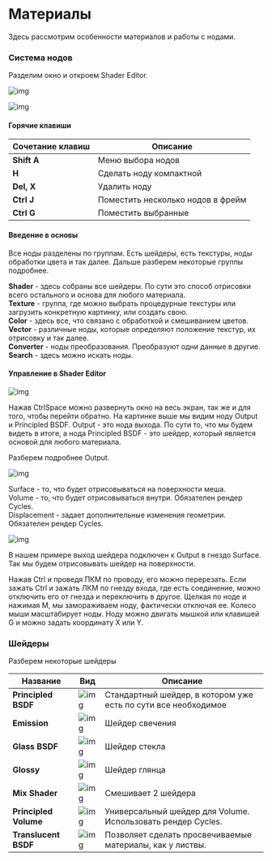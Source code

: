 # Материалы

Здесь рассмотрим особенности материалов и работы с нодами.

### Система нодов

Разделим окно и откроем Shader Editor.

![img](img01.png)

![img](img02.png)

#### Горячие клавиши

|Сочетание клавиш|Описание
|----|----
|**Shift A**|Меню выбора нодов
|**H**|Сделать ноду компактной
|**Del, X**|Удалить ноду
|**Ctrl J**|Поместить несколько нодов в фрейм
|**Ctrl G**|Поместить выбранные

#### Введение в основы

Все ноды разделены по группам. Есть шейдеры, есть текстуры, ноды обработки цвета и так далее. Дальше разберем некоторые группы подробнее.

**Shader** - здесь собраны все шейдеры. По сути это способ отрисовки всего остального и основа для любого материала.  
**Texture** - группа, где можно выбрать процедурные текстуры или загрузить конкретную картинку, или создать свою.  
**Color** - здесь все, что связано с обработкой и смешиванием цветов.  
**Vector** - различные ноды, которые определяют положение текстур, их отрисовку и так далее.  
**Converter** - ноды преобразования. Преобразуют одни данные в другие.  
**Search** - здесь можно искать ноды.

#### Управление в Shader Editor

![img](img03.png)

Нажав CtrlSpace можно развернуть окно на весь экран, так же и для того, чтобы перейти обратно. На картинке выше мы видим ноду Output и Principled BSDF. Output - это нода выхода. По сути то, что мы будем видеть в итоге, а нода Principled BSDF - это шейдер, который является основой для любого материала.

Разберем подробнее Output.

![img](img04.png)

Surface - то, что будет отрисовываться на поверхности меша.  
Volume - то, что будет отрисовываться внутри. Обязателен рендер Cycles.  
Displacement - задает дополнительные изменения геометрии. Обязателен рендер Cycles.

![img](img05.png)

В нашем примере выход шейдера подключен к Output в гнездо Surface. Так мы будем отрисовывать шейдер на поверхности.

Нажав Ctrl и проведя ПКМ по проводу, его можно перерезать. Если зажать Ctrl и зажать ЛКМ по гнезду входа, где есть соединение, можно отключить его от гнезда и переключить в другое. Щелкая по ноде и нажимая M, мы замораживаем ноду, фактически отключая ее. Колесо мыши масштабирует ноды. Ноду можно двигать мышкой или клавишей G и можно задать координату X или Y.

### Шейдеры

Разберем некоторые шейдеры

|Название|Вид|Описание
|---|---|---
|**Principled BSDF**|![img](img06.png)|Стандартный шейдер, в котором уже есть по сути все необходимое
|**Emission**|![img](img07.png)|Шейдер свечения
|**Glass BSDF**|![img](img08.png)|Шейдер стекла
|**Glossy**|![img](img09.png)|Шейдер глянца
|**Mix Shader**|![img](img10.png)|Смешивает 2 шейдера
|**Principled Volume**|![img](img11.png)|Универсальный шейдер для Volume. Использовать рендер Cycles.
|**Translucent BSDF**|![img](img12.png)|Позволяет сделать просвечиваемые материалы, как у листвы.
